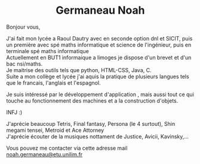 <h1 align = "center"> Germaneau Noah </h1>
Bonjour vous,  
  
J'ai fait mon lycée a Raoul Dautry avec en seconde option dnl et SICIT, puis un première avec spé maths informatique et science de l'ingénieur, puis en terminale spé maths informatique  
Actuellement en BUT1 informaique a limoges je dispose d'un brevet et d'un bac nsi/maths.  
Je maitrise des outils tels que python, HTML-CSS, Java, C.  
Suite a mon collège et lycée j'ai aquis la pratique de plusieurs langues tels que le francais, l'anglais et l'espagnol.  

Je suis intéressé par le développement d'application , mais aussi tout ce qui touche au fonctionnement des machines et a la construction d'objets.  

INFJ :)

J'aprécie beaucoup Tetris, Final fantasy, Persona (le 4 surtout), Shin megami tensei, Metroid et Ace Attorney  
J'aprécie écouter de la musiques nottament de Justice, Avicii, Kavinsky,...

Vous pouvez me contacter via cette adresse mail noah.germaneau@etu.unilim.fr 
